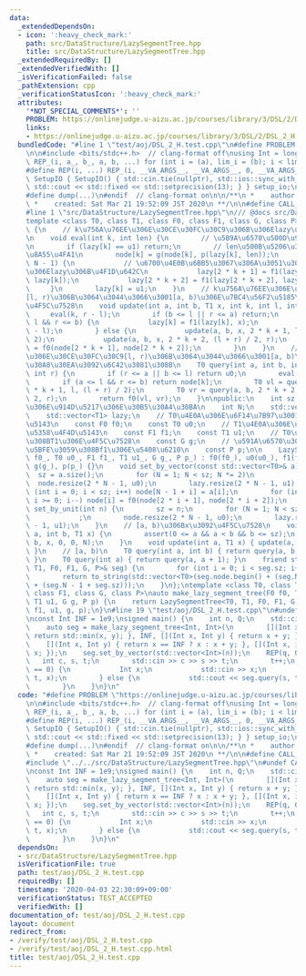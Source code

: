 ```yaml
---
data:
  _extendedDependsOn:
  - icon: ':heavy_check_mark:'
    path: src/DataStructure/LazySegmentTree.hpp
    title: src/DataStructure/LazySegmentTree.hpp
  _extendedRequiredBy: []
  _extendedVerifiedWith: []
  _isVerificationFailed: false
  _pathExtension: cpp
  _verificationStatusIcon: ':heavy_check_mark:'
  attributes:
    '*NOT_SPECIAL_COMMENTS*': ''
    PROBLEM: https://onlinejudge.u-aizu.ac.jp/courses/library/3/DSL/2/DSL_2_H
    links:
    - https://onlinejudge.u-aizu.ac.jp/courses/library/3/DSL/2/DSL_2_H
  bundledCode: "#line 1 \"test/aoj/DSL_2_H.test.cpp\"\n#define PROBLEM \"https://onlinejudge.u-aizu.ac.jp/courses/library/3/DSL/2/DSL_2_H\"\
    \n\n#include <bits/stdc++.h>  // clang-format off\nusing Int = long long;\n#define\
    \ REP_(i, a_, b_, a, b, ...) for (int i = (a), lim_i = (b); i < lim_i; i++)\n\
    #define REP(i, ...) REP_(i, __VA_ARGS__, __VA_ARGS__, 0, __VA_ARGS__)\nstruct\
    \ SetupIO { SetupIO() { std::cin.tie(nullptr), std::ios::sync_with_stdio(false),\
    \ std::cout << std::fixed << std::setprecision(13); } } setup_io;\n#ifndef _MY_DEBUG\n\
    #define dump(...)\n#endif  // clang-format on\n\n/**\n *    author:  knshnb\n\
    \ *    created: Sat Mar 21 19:52:09 JST 2020\n **/\n\n#define CALL_FROM_TEST\n\
    #line 1 \"src/DataStructure/LazySegmentTree.hpp\"\n/// @docs src/DataStructure/LazySegmentTree.md\n\
    template <class T0, class T1, class F0, class F1, class G, class P> class LazySegmentTree\
    \ {\n    // k\u756A\u76EE\u306E\u30CE\u30FC\u30C9\u306B\u306Elazy\u3092\u4F1D\u642C\
    \n    void eval(int k, int len) {\n        // \u5B9A\u6570\u500D\u9AD8\u901F\u5316\
    \n        if (lazy[k] == u1) return;\n        // len\u500B\u5206\u306Elazy[k]\u3092\
    \u8A55\u4FA1\n        node[k] = g(node[k], p(lazy[k], len));\n        if (k <\
    \ N - 1) {\n            // \u6700\u4E0B\u6BB5\u3067\u306A\u3051\u308C\u3070\u4E0B\
    \u306Elazy\u306B\u4F1D\u642C\n            lazy[2 * k + 1] = f1(lazy[2 * k + 1],\
    \ lazy[k]);\n            lazy[2 * k + 2] = f1(lazy[2 * k + 2], lazy[k]);\n   \
    \     }\n        lazy[k] = u1;\n    }\n    // k\u756A\u76EE\u306E\u30CE\u30FC\u30C9\
    [l, r)\u306B\u3064\u3044\u3066\u3001[a, b)\u306E\u7BC4\u56F2\u5185\u306Bx\u3092\
    \u4F5C\u7528\n    void update(int a, int b, T1 x, int k, int l, int r) {\n   \
    \     eval(k, r - l);\n        if (b <= l || r <= a) return;\n        if (a <=\
    \ l && r <= b) {\n            lazy[k] = f1(lazy[k], x);\n            eval(k, r\
    \ - l);\n        } else {\n            update(a, b, x, 2 * k + 1, l, (l + r) /\
    \ 2);\n            update(a, b, x, 2 * k + 2, (l + r) / 2, r);\n            node[k]\
    \ = f0(node[2 * k + 1], node[2 * k + 2]);\n        }\n    }\n    // k\u756A\u76EE\
    \u306E\u30CE\u30FC\u30C9[l, r)\u306B\u3064\u3044\u3066\u3001[a, b)\u306E\u30AF\
    \u30A8\u30EA\u3092\u6C42\u3081\u308B\n    T0 query(int a, int b, int k, int l,\
    \ int r) {\n        if (r <= a || b <= l) return u0;\n        eval(k, r - l);\n\
    \        if (a <= l && r <= b) return node[k];\n        T0 vl = query(a, b, 2\
    \ * k + 1, l, (l + r) / 2);\n        T0 vr = query(a, b, 2 * k + 2, (l + r) /\
    \ 2, r);\n        return f0(vl, vr);\n    }\n\npublic:\n    int sz;  // \u5143\
    \u306E\u914D\u5217\u306E\u30B5\u30A4\u30BA\n    int N;\n    std::vector<T0> node;\n\
    \    std::vector<T1> lazy;\n    // T0\u4E0A\u306E\u6F14\u7B97\u3001\u5358\u4F4D\
    \u5143\n    const F0 f0;\n    const T0 u0;\n    // T1\u4E0A\u306E\u6F14\u7B97\u3001\
    \u5358\u4F4D\u5143\n    const F1 f1;\n    const T1 u1;\n    // T0\u306B\u5BFE\u3059\
    \u308BT1\u306E\u4F5C\u7528\n    const G g;\n    // \u591A\u6570\u306Et1(T1)\u306B\
    \u5BFE\u3059\u308Bf1\u306E\u5408\u6210\n    const P p;\n\n    LazySegmentTree(F0\
    \ f0_, T0 u0_, F1 f1_, T1 u1_, G g_, P p_) : f0(f0_), u0(u0_), f1(f1_), u1(u1_),\
    \ g(g_), p(p_) {}\n    void set_by_vector(const std::vector<T0>& a) {\n      \
    \  sz = a.size();\n        for (N = 1; N < sz; N *= 2)\n            ;\n      \
    \  node.resize(2 * N - 1, u0);\n        lazy.resize(2 * N - 1, u1);\n        for\
    \ (int i = 0; i < sz; i++) node[N - 1 + i] = a[i];\n        for (int i = N - 2;\
    \ i >= 0; i--) node[i] = f0(node[2 * i + 1], node[2 * i + 2]);\n    }\n    void\
    \ set_by_unit(int n) {\n        sz = n;\n        for (N = 1; N < sz; N *= 2)\n\
    \            ;\n        node.resize(2 * N - 1, u0);\n        lazy.resize(2 * N\
    \ - 1, u1);\n    }\n    // [a, b)\u306Bx\u3092\u4F5C\u7528\n    void update(int\
    \ a, int b, T1 x) {\n        assert(0 <= a && a < b && b <= sz);\n        update(a,\
    \ b, x, 0, 0, N);\n    }\n    void update(int a, T1 x) { update(a, a + 1, x);\
    \ }\n    // [a, b)\n    T0 query(int a, int b) { return query(a, b, 0, 0, N);\
    \ }\n    T0 query(int a) { return query(a, a + 1); }\n    friend std::string to_string(LazySegmentTree<T0,\
    \ T1, F0, F1, G, P>& seg) {\n        for (int i = 0; i < seg.sz; i++) seg.query(i);\n\
    \        return to_string(std::vector<T0>(seg.node.begin() + (seg.N - 1), seg.node.begin()\
    \ + (seg.N - 1 + seg.sz)));\n    }\n};\ntemplate <class T0, class T1, class F0,\
    \ class F1, class G, class P>\nauto make_lazy_segment_tree(F0 f0, T0 u0, F1 f1,\
    \ T1 u1, G g, P p) {\n    return LazySegmentTree<T0, T1, F0, F1, G, P>(f0, u0,\
    \ f1, u1, g, p);\n}\n#line 19 \"test/aoj/DSL_2_H.test.cpp\"\n#undef CALL_FROM_TEST\n\
    \nconst Int INF = 1e9;\nsigned main() {\n    int n, Q;\n    std::cin >> n >> Q;\n\
    \    auto seg = make_lazy_segment_tree<Int, Int>(\n        [](Int x, Int y) {\
    \ return std::min(x, y); }, INF, [](Int x, Int y) { return x + y; }, 0,\n    \
    \    [](Int x, Int y) { return x == INF ? x : x + y; }, [](Int x, int len) { return\
    \ x; });\n    seg.set_by_vector(std::vector<Int>(n));\n    REP(q, Q) {\n     \
    \   int c, s, t;\n        std::cin >> c >> s >> t;\n        t++;\n        if (c\
    \ == 0) {\n            Int x;\n            std::cin >> x;\n            seg.update(s,\
    \ t, x);\n        } else {\n            std::cout << seg.query(s, t) << std::endl;\n\
    \        }\n    }\n}\n"
  code: "#define PROBLEM \"https://onlinejudge.u-aizu.ac.jp/courses/library/3/DSL/2/DSL_2_H\"\
    \n\n#include <bits/stdc++.h>  // clang-format off\nusing Int = long long;\n#define\
    \ REP_(i, a_, b_, a, b, ...) for (int i = (a), lim_i = (b); i < lim_i; i++)\n\
    #define REP(i, ...) REP_(i, __VA_ARGS__, __VA_ARGS__, 0, __VA_ARGS__)\nstruct\
    \ SetupIO { SetupIO() { std::cin.tie(nullptr), std::ios::sync_with_stdio(false),\
    \ std::cout << std::fixed << std::setprecision(13); } } setup_io;\n#ifndef _MY_DEBUG\n\
    #define dump(...)\n#endif  // clang-format on\n\n/**\n *    author:  knshnb\n\
    \ *    created: Sat Mar 21 19:52:09 JST 2020\n **/\n\n#define CALL_FROM_TEST\n\
    #include \"../../src/DataStructure/LazySegmentTree.hpp\"\n#undef CALL_FROM_TEST\n\
    \nconst Int INF = 1e9;\nsigned main() {\n    int n, Q;\n    std::cin >> n >> Q;\n\
    \    auto seg = make_lazy_segment_tree<Int, Int>(\n        [](Int x, Int y) {\
    \ return std::min(x, y); }, INF, [](Int x, Int y) { return x + y; }, 0,\n    \
    \    [](Int x, Int y) { return x == INF ? x : x + y; }, [](Int x, int len) { return\
    \ x; });\n    seg.set_by_vector(std::vector<Int>(n));\n    REP(q, Q) {\n     \
    \   int c, s, t;\n        std::cin >> c >> s >> t;\n        t++;\n        if (c\
    \ == 0) {\n            Int x;\n            std::cin >> x;\n            seg.update(s,\
    \ t, x);\n        } else {\n            std::cout << seg.query(s, t) << std::endl;\n\
    \        }\n    }\n}\n"
  dependsOn:
  - src/DataStructure/LazySegmentTree.hpp
  isVerificationFile: true
  path: test/aoj/DSL_2_H.test.cpp
  requiredBy: []
  timestamp: '2020-04-03 22:30:09+09:00'
  verificationStatus: TEST_ACCEPTED
  verifiedWith: []
documentation_of: test/aoj/DSL_2_H.test.cpp
layout: document
redirect_from:
- /verify/test/aoj/DSL_2_H.test.cpp
- /verify/test/aoj/DSL_2_H.test.cpp.html
title: test/aoj/DSL_2_H.test.cpp
---
```

